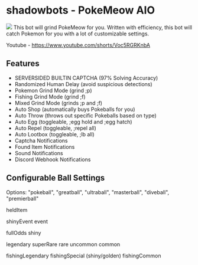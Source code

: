 # shadowbots - PokeMeow AIO 
<img src="https://i.imgur.com/kAytEKX.png">
This bot will grind PokeMeow for you. Written with efficiency, this bot will catch Pokemon for you with a lot of customizable settings.

Youtube - https://www.youtube.com/shorts/Voc5RGRKnbA

## Features
- SERVERSIDED BUILTIN CAPTCHA (97% Solving Accuracy)
- Randomized Human Delay (avoid suspicious detections)
- Pokemon Grind Mode (grind ;p)
- Fishing Grind Mode (grind ;f)
- Mixed Grind Mode (grinds ;p and ;f)
- Auto Shop (automatically buys Pokeballs for you)
- Auto Throw (throws out specific Pokeballs based on type)
- Auto Egg (toggleable, ;egg hold and ;egg hatch)
- Auto Repel (toggleable, ;repel all)
- Auto Lootbox (toggleable, ;lb all)
- Captcha Notifications
- Found Item Notifications
- Sound Notifications
- Discord Webhook Notifications

## Configurable Ball Settings
Options: "pokeball", "greatball", "ultraball", "masterball", "diveball", "premierball"

heldItem

shinyEvent
event

fullOdds
shiny

legendary
superRare
rare
uncommon
common

fishingLegendary
fishingSpecial (shiny/golden)
fishingCommon
